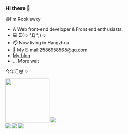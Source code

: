 ### Hi there 👋

😄I'm Rookiewxy

- A Web front-end developer & Front end enthusiasts.
- 💻 Σ(っ °Д °;)っ
- 📫 Now living in Hangzhou
- 💬 My E-mail:2586958565@qq.com
- [My blog](https://rookiewxy.github.io/record-blog/)
- ... More wait

今年汇总 ✨
<div><img height="137px" src="https://github-readme-stats.vercel.app/api?username=rookiewxy&hide_title=true&hide_border=true&show_icons=trueline_height=21&text_color=000&icon_color=000&bg_color=0,ea6161,ffc64d,fffc4d,52fa5a&theme=graywhite" />
  <img src="https://github-readme-stats.vercel.app/api/top-langs/?username=rookiewxy&hide_title=true&hide_border=true&layout=compact&langs_count=6&text_color=000&icon_color=fff&bg_color=0,52fa5a,4dfcff,c64dff&theme=graywhite" />
  </div>

<img src="https://github-readme-streak-stats.herokuapp.com/?user=rookiewxy" />

<img src="https://activity-graph.herokuapp.com/graph?username=rookiewxy&theme=xcode" />

<img src="https://visitor-badge.glitch.me/badge?page_id=rookiewxy" />

<!--
**rookiewxy/rookiewxy** is a ✨ _special_ ✨ repository because its `README.md` (this file) appears on your GitHub profile.

Here are some ideas to get you started:

- 🔭 I’m currently working on ...
- 🌱 I’m currently learning ...
- 👯 I’m looking to collaborate on ...
- 🤔 I’m looking for help with ...
- 💬  E-mail:2586958565@qq.com
Ask me about ...
- 📫 How to reach me: ...
- 😄 Pronouns: ...
- ⚡ Fun fact: ...
-->
